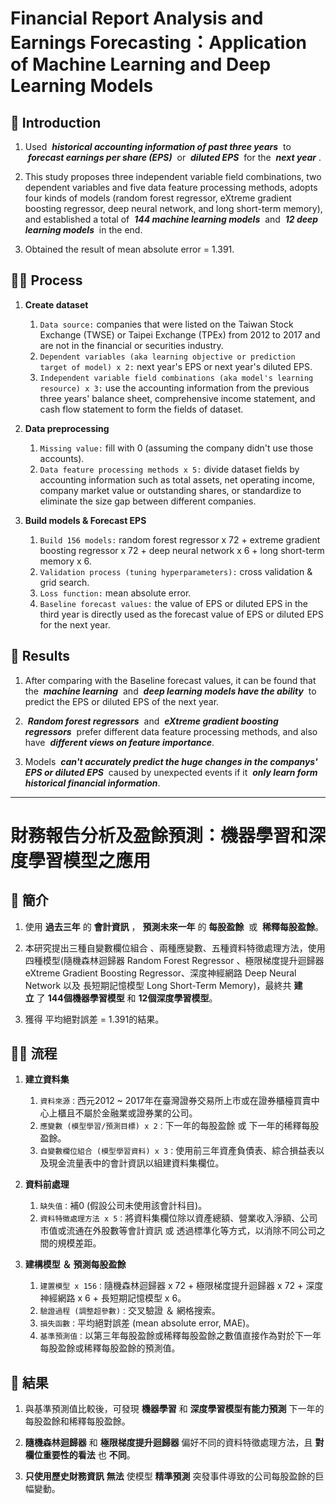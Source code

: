 # Financial Report Analysis and Earnings Forecasting：Application of Machine Learning and Deep Learning Models

## :wave: Introduction
1. Used&nbsp; ***historical accounting information of past three years***&nbsp; to &nbsp;***forecast earnings per share (EPS)***&nbsp; or &nbsp;***diluted EPS***&nbsp; for the &nbsp;***next year***&nbsp;.

2. This study proposes three independent variable field combinations, two dependent variables and five data feature processing methods, adopts four kinds of models (random forest regressor, eXtreme gradient boosting regressor, deep neural network, and long short-term memory), and established a total of &nbsp;***144 machine learning models***&nbsp; and &nbsp;***12 deep learning models***&nbsp; in the end.

3. Obtained the result of mean absolute error = 1.391.


## :running_man: Process
1. **Create dataset**
	1. ```Data source:``` companies that were listed on the Taiwan Stock Exchange (TWSE) or Taipei Exchange (TPEx) from 2012 to 2017 and are not in the financial or securities industry.
	2. ```Dependent variables (aka learning objective or prediction target of model) x 2:``` next year's EPS or next year's diluted EPS.
	3. ```Independent variable field combinations (aka model's learning resource) x 3:``` use the accounting information from the previous three years' balance sheet, comprehensive income statement, and cash flow statement to form the fields of dataset.
	
2. **Data preprocessing**
	1. ```Missing value:``` fill with 0 (assuming the company didn't use those accounts).
	2. ```Data feature processing methods x 5:``` divide dataset fields by accounting information such as total assets, net operating income, company market value or outstanding shares, or standardize to eliminate the size gap between different companies.
	
3. **Build models & Forecast EPS**
	1. ```Build 156 models:``` random forest regressor x 72 + extreme gradient boosting regressor x 72 + deep neural network x 6 + long short-term memory x 6.
	2. ```Validation process (tuning hyperparameters):``` cross validation & grid search.
	3. ```Loss function:``` mean absolute error.
	4. ```Baseline forecast values:``` the value of EPS or diluted EPS in the third year is directly used as the forecast value of EPS or diluted EPS for the next year.

## :tada: Results
1. After comparing with the Baseline forecast values, it can be found that the &nbsp;***machine learning***&nbsp; and &nbsp;***deep learning models have the ability***&nbsp; to predict the EPS or diluted EPS of the next year.

2. &nbsp;***Random forest regressors***&nbsp; and &nbsp;***eXtreme gradient boosting regressors***&nbsp; prefer different data feature processing methods, and also have &nbsp;***different views on feature importance***.

3. Models &nbsp;***can't  accurately predict the huge changes in the companys' EPS or diluted EPS***&nbsp; caused by unexpected events if it &nbsp;***only learn form historical financial information***.

-----

# 財務報告分析及盈餘預測：機器學習和深度學習模型之應用

## :wave: 簡介
1. 使用&nbsp;**過去三年**&nbsp;的&nbsp;**會計資訊**&nbsp;，&nbsp;**預測未來一年**&nbsp;的&nbsp;**每股盈餘**&nbsp; 或 &nbsp;**稀釋每股盈餘**。

2. 本研究提出三種自變數欄位組合 、兩種應變數、五種資料特徵處理方法，使用四種模型(隨機森林迴歸器 Random Forest Regressor 、極限梯度提升迴歸器 eXtreme Gradient Boosting Regressor、深度神經網路 Deep Neural Network 以及 長短期記憶模型 Long Short-Term Memory)，最終共&nbsp;**建立**&nbsp;了&nbsp;**144個機器學習模型**&nbsp;和&nbsp;**12個深度學習模型**。

3. 獲得&nbsp;平均絕對誤差 = 1.391的結果。

## :running_man: 流程
1. **建立資料集**
	1. ```資料來源：```西元2012 ~ 2017年在臺灣證券交易所上市或在證券櫃檯買賣中心上櫃且不屬於金融業或證券業的公司。
	2. ```應變數 (模型學習/預測目標) x 2：```下一年的每股盈餘 或 下一年的稀釋每股盈餘。
	3. ```自變數欄位組合 (模型學習資料) x 3：```使用前三年資產負債表、綜合損益表以及現金流量表中的會計資訊以組建資料集欄位。
	
2. **資料前處理**
	1. ```缺失值：```補0 (假設公司未使用該會計科目)。
	2. ```資料特徵處理方法 x 5：```將資料集欄位除以資產總額、營業收入淨額、公司市值或流通在外股數等會計資訊 或 透過標準化等方式，以消除不同公司之間的規模差距。
	
3. **建構模型 ＆ 預測每股盈餘**
	1. ```建置模型 x 156：```隨機森林迴歸器 x 72 + 極限梯度提升迴歸器 x 72 + 深度神經網路 x 6 + 長短期記憶模型 x 6。
	2. ```驗證過程 (調整超參數)：```交叉驗證 ＆ 網格搜索。
	3. ```損失函數：```平均絕對誤差 (mean absolute error, MAE)。
	4. ```基準預測值：```以第三年每股盈餘或稀釋每股盈餘之數值直接作為對於下一年每股盈餘或稀釋每股盈餘的預測值。

## :tada: 結果
1. 與基準預測值比較後，可發現&nbsp;**機器學習**&nbsp;和&nbsp;**深度學習模型有能力預測**&nbsp;下一年的每股盈餘和稀釋每股盈餘。

2. **隨機森林迴歸器**&nbsp;和&nbsp;**極限梯度提升迴歸器**&nbsp;偏好不同的資料特徵處理方法，且&nbsp;**對欄位重要性的看法**&nbsp;也&nbsp;**不同**。

3. **只使用歷史財務資訊**&nbsp;**無法**&nbsp;使模型&nbsp;**精準預測**&nbsp;突發事件導致的公司每股盈餘的巨幅變動。
